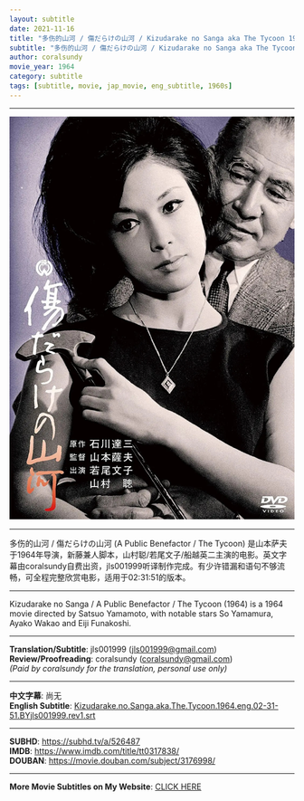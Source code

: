 ```yaml
---
layout: subtitle
date: 2021-11-16
title: "多伤的山河 / 傷だらけの山河 / Kizudarake no Sanga aka The Tycoon 1964 Subtitle (English)"
subtitle: "多伤的山河 / 傷だらけの山河 / Kizudarake no Sanga aka The Tycoon 1964 Subtitle (English)"
author: coralsundy
movie_year: 1964
category: subtitle
tags: [subtitle, movie, jap_movie, eng_subtitle, 1960s]
---
```


------

<img src="../assets/tt0317838.jpg" alt="tt0317838_cover_art" />

------

多伤的山河 / 傷だらけの山河 (A Public Benefactor / The Tycoon) 是山本萨夫于1964年导演，新藤兼人脚本，山村聪/若尾文子/船越英二主演的电影。英文字幕由coralsundy自费出资，jls001999听译制作完成。有少许错漏和语句不够流畅，可全程完整欣赏电影，适用于02:31:51的版本。

------

Kizudarake no Sanga / A Public Benefactor / The Tycoon (1964) is a 1964 movie directed by Satsuo Yamamoto, with notable stars So Yamamura, Ayako Wakao and Eiji Funakoshi.

------

**Translation/Subtitle**: jls001999 (jls001999@gmail.com)<br>
**Review/Proofreading**: coralsundy (coralsundy@gmail.com)<br>
*(Paid by coralsundy for the translation, personal use only)*

------

**中文字幕**: 尚无<br>
**English Subtitle**: [Kizudarake.no.Sanga.aka.The.Tycoon.1964.eng.02-31-51.BYjls001999.rev1.srt](../subtitles/Kizudarake.no.Sanga.aka.The.Tycoon.1964.eng.02-31-51.BYjls001999.rev1.srt)

------

**SUBHD**: <https://subhd.tv/a/526487><br>
**IMDB**: <https://www.imdb.com/title/tt0317838/><br>
**DOUBAN**: <https://movie.douban.com/subject/3176998/>

------

**More Movie Subtitles on My Website**: <a href='{% post_url 2021-01-10-subtitles-summary-list %}'>CLICK HERE</a>



